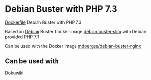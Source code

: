 # Debian Buster with PHP 7.3
[Dockerfile](https://github.com/mdoerges/debian-buster-php73/blob/master/Dockerfile) Debian Buster with PHP 7.3

Based on [Debian](https://hub.docker.com/_/debian) Buster Docker image [debian:buster-slim](https://github.com/debuerreotype/docker-debian-artifacts/blob/7a4fe39587941f207bf42ae4514f8d28d2352f69/buster/slim/Dockerfile) with Debian provided PHP 7.3

Can be used with the Docker image [mdoerges/debian-buster-nginx](https://hub.docker.com/r/mdoerges/debian-buster-nginx)

## Can be used with
[Dokuwiki](https://www.dokuwiki.org/dokuwiki)
